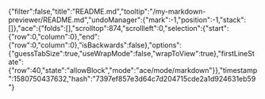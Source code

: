 {"filter":false,"title":"README.md","tooltip":"/my-markdown-previewer/README.md","undoManager":{"mark":-1,"position":-1,"stack":[]},"ace":{"folds":[],"scrolltop":874,"scrollleft":0,"selection":{"start":{"row":0,"column":0},"end":{"row":0,"column":0},"isBackwards":false},"options":{"guessTabSize":true,"useWrapMode":false,"wrapToView":true},"firstLineState":{"row":40,"state":"allowBlock","mode":"ace/mode/markdown"}},"timestamp":1580750437632,"hash":"7397ef857e3d64c7d204715cde2a1d924631eb59"}